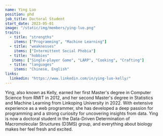 ```yaml
---
name: Ying Luo
position: phd
job_title: Doctoral Student
start_date: 2023-05-01
image: "/static/img/members/ying-luo.png"
traits: 
  - title: "strengths"
    items: ["Programming", "Machine Learning"] 
  - title: "weaknesses"
    items: ["Intermittent Social Phobia"]
  - title: "hobbies"
   items: ["Single-player Game", "LARP", "Cooking", "Crafting"]
  - title: "languages"
    items: "Chinese, English"
links: 
  linkedin: "https://www.linkedin.com/in/ying-luo-kelly/"
---
```


Ying, also known as Kelly, earned her first Master's degree in Computer Science from RMIT in 2012, and her second Master's degree in Statistics and Machine Learning from Linkoping University in 2022. With extensive experience as a web programmer, she has developed a deep passion for programming and a strong curiosity for uncovering insights from data. Ying is now a doctoral student in the Data-Driven Determination of Macromolecular Structures (D3MS) group, and everything about biology makes her feel fresh and excited.